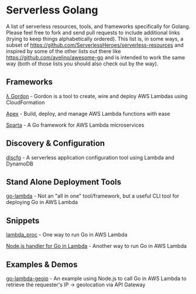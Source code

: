 # Serverless Golang

A list of serverless resources, tools, and frameworks specifically for Golang. Please feel free to fork and send pull requests to include additional links (trying to keep things alphabetically ordered). This list is, in some ways, a subset of https://github.com/ServerlessHeroes/serverless-resources and inspired by some of the other lists out there like https://github.com/avelino/awesome-go and is intended to work the same way (both of those lists you should also check out by the way).

## Frameworks

[λ Gordon](https://github.com/jorgebastida/gordon) - Gordon is a tool to create, wire and deploy AWS Lambdas using CloudFormation

[Apex](https://github.com/apex/apex) - Build, deploy, and manage AWS Lambda functions with ease

[Sparta](http://gosparta.io/) - A Go framework for AWS Lambda microservices

## Discovery & Configuration

[discfg](https://github.com/tmaiaroto/discfg) - A serverless application configuration tool using Lambda and DynamoDB

## Stand Alone Deployment Tools

[go-lambda](https://github.com/xlab/go-lambda) - Not an "all in one" tool/framework, but a useful CLI tool for deploying Go in AWS Lambda

## Snippets

[lambda_proc](https://github.com/jasonmoo/lambda_proc) - One way to run Go in AWS Lambda

[Node.js handler for Go in Lambda](https://gist.github.com/miksago/d1c456d4e235e025791d) - Another way to run Go in AWS Lambda

## Examples & Demos

[go-lambda-geoip](https://github.com/tmaiaroto/go-lambda-geoip) - An example using Node.js to call Go in AWS Lambda to retrieve the requester's IP -> geolocation via API Gateway
